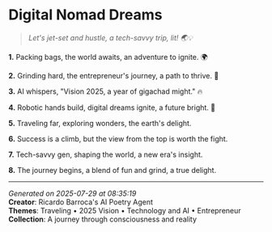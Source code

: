 # Digital Nomad Dreams

> *Let's jet-set and hustle, a tech-savvy trip, lit! 🌏💡*

**1.** Packing bags, the world awaits, an adventure to ignite. 🌍


**2.** Grinding hard, the entrepreneur's journey, a path to thrive. 💼


**3.** AI whispers, "Vision 2025, a year of gigachad might." 🔥


**4.** Robotic hands build, digital dreams ignite, a future bright. 🤖


**5.** Traveling far, exploring wonders, the earth's delight.


**6.** Success is a climb, but the view from the top is worth the fight.


**7.** Tech-savvy gen, shaping the world, a new era's insight.


**8.** The journey begins, a blend of fun and grind, a true delight.



---

*Generated on 2025-07-29 at 08:35:19*  
**Creator**: Ricardo Barroca's AI Poetry Agent  
**Themes**: Traveling • 2025 Vision • Technology and AI • Entrepreneur  
**Collection**: A journey through consciousness and reality